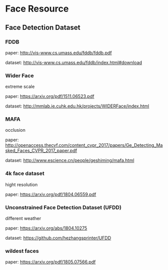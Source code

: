  
# Face Resource

## Face Detection Dataset

### FDDB

paper: http://vis-www.cs.umass.edu/fddb/fddb.pdf

dataset: http://vis-www.cs.umass.edu/fddb/index.html#download


### Wider Face

extreme scale

paper: https://arxiv.org/pdf/1511.06523.pdf

dataset: http://mmlab.ie.cuhk.edu.hk/projects/WIDERFace/index.html

### MAFA

occlusion

paper: http://openaccess.thecvf.com/content_cvpr_2017/papers/Ge_Detecting_Masked_Faces_CVPR_2017_paper.pdf

dataset: http://www.escience.cn/people/geshiming/mafa.html

### 4k face dataset

hight resolution

paper: https://arxiv.org/pdf/1804.06559.pdf

### Unconstrained Face Detection Dataset (UFDD)

different weather

paper: https://arxiv.org/abs/1804.10275
	
dataset: https://github.com/hezhangsprinter/UFDD

### wildest faces

paper: https://arxiv.org/pdf/1805.07566.pdf
